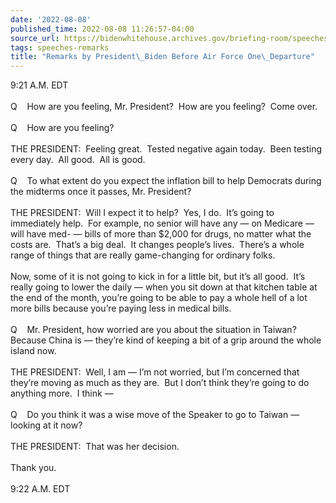 ```yaml
---
date: '2022-08-08'
published_time: 2022-08-08 11:26:57-04:00
source_url: https://bidenwhitehouse.archives.gov/briefing-room/speeches-remarks/2022/08/08/remarks-by-president-biden-before-air-force-one-departure-19/
tags: speeches-remarks
title: "Remarks by President\_Biden Before Air Force One\_Departure"
---
```

 
9:21 A.M. EDT  
   
Q    How are you feeling, Mr. President?  How are you feeling?  Come
over.  
   
Q    How are you feeling?   
   
THE PRESIDENT:  Feeling great.  Tested negative again today.  Been
testing every day.  All good.  All is good.  
   
Q    To what extent do you expect the inflation bill to help Democrats
during the midterms once it passes, Mr. President?  
   
THE PRESIDENT:  Will I expect it to help?  Yes, I do.  It’s going to
immediately help.  For example, no senior will have any — on Medicare —
will have med- — bills of more than $2,000 for drugs, no matter what the
costs are.  That’s a big deal.  It changes people’s lives.  There’s a
whole range of things that are really game-changing for ordinary
folks.  
   
Now, some of it is not going to kick in for a little bit, but it’s all
good.  It’s really going to lower the daily — when you sit down at that
kitchen table at the end of the month, you’re going to be able to pay a
whole hell of a lot more bills because you’re paying less in medical
bills.  
   
Q    Mr. President, how worried are you about the situation in Taiwan? 
Because China is — they’re kind of keeping a bit of a grip around the
whole island now.  
   
THE PRESIDENT:  Well, I am — I’m not worried, but I’m concerned that
they’re moving as much as they are.  But I don’t think they’re going to
do anything more.  I think —  
   
Q    Do you think it was a wise move of the Speaker to go to Taiwan —
looking at it now?  
   
THE PRESIDENT:  That was her decision.        
   
Thank you.  
                
9:22 A.M. EDT
